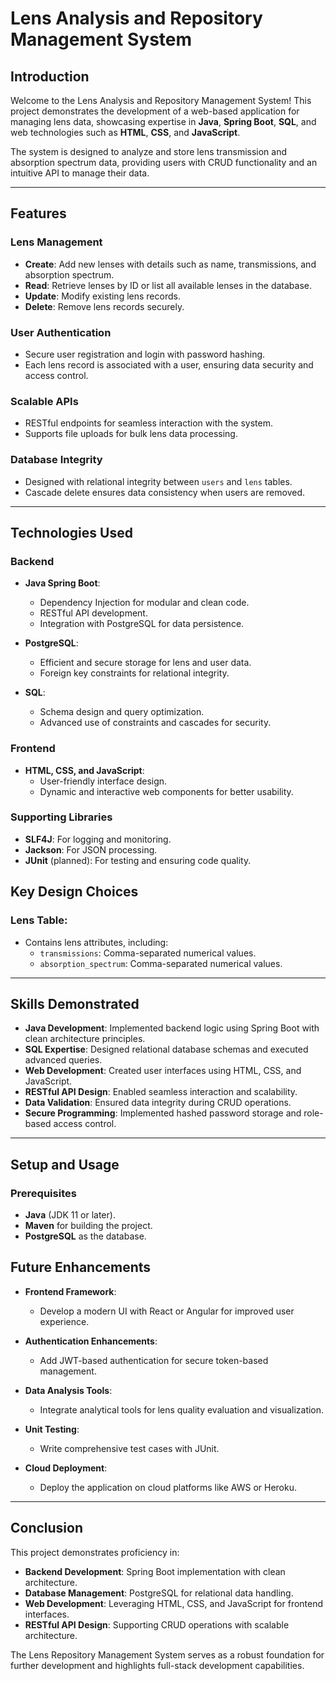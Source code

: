 # Lens Analysis and Repository Management System

## **Introduction**

Welcome to the Lens Analysis and Repository Management System! This project demonstrates the development of a web-based application for managing lens data, showcasing expertise in **Java**, **Spring Boot**, **SQL**, and web technologies such as **HTML**, **CSS**, and **JavaScript**. 

The system is designed to analyze and store lens transmission and absorption spectrum data, providing users with CRUD functionality and an intuitive API to manage their data.

---

## **Features**

### Lens Management
- **Create**: Add new lenses with details such as name, transmissions, and absorption spectrum.
- **Read**: Retrieve lenses by ID or list all available lenses in the database.
- **Update**: Modify existing lens records.
- **Delete**: Remove lens records securely.

### User Authentication
- Secure user registration and login with password hashing.
- Each lens record is associated with a user, ensuring data security and access control.

### Scalable APIs
- RESTful endpoints for seamless interaction with the system.
- Supports file uploads for bulk lens data processing.

### Database Integrity
- Designed with relational integrity between `users` and `lens` tables.
- Cascade delete ensures data consistency when users are removed.

---

## **Technologies Used**

### Backend
- **Java Spring Boot**:
  - Dependency Injection for modular and clean code.
  - RESTful API development.
  - Integration with PostgreSQL for data persistence.
  
- **PostgreSQL**:
  - Efficient and secure storage for lens and user data.
  - Foreign key constraints for relational integrity.

- **SQL**:
  - Schema design and query optimization.
  - Advanced use of constraints and cascades for security.

### Frontend
- **HTML, CSS, and JavaScript**:
  - User-friendly interface design.
  - Dynamic and interactive web components for better usability.

### Supporting Libraries
- **SLF4J**: For logging and monitoring.
- **Jackson**: For JSON processing.
- **JUnit** (planned): For testing and ensuring code quality.

## Key Design Choices

### **Lens Table**:
- Contains lens attributes, including:
  - `transmissions`: Comma-separated numerical values.
  - `absorption_spectrum`: Comma-separated numerical values.
    
---

## Skills Demonstrated

- **Java Development**: Implemented backend logic using Spring Boot with clean architecture principles.
- **SQL Expertise**: Designed relational database schemas and executed advanced queries.
- **Web Development**: Created user interfaces using HTML, CSS, and JavaScript.
- **RESTful API Design**: Enabled seamless interaction and scalability.
- **Data Validation**: Ensured data integrity during CRUD operations.
- **Secure Programming**: Implemented hashed password storage and role-based access control.

---

## Setup and Usage

### **Prerequisites**
- **Java** (JDK 11 or later).
- **Maven** for building the project.
- **PostgreSQL** as the database.

## Future Enhancements

- **Frontend Framework**:
  - Develop a modern UI with React or Angular for improved user experience.

- **Authentication Enhancements**:
  - Add JWT-based authentication for secure token-based management.

- **Data Analysis Tools**:
  - Integrate analytical tools for lens quality evaluation and visualization.

- **Unit Testing**:
  - Write comprehensive test cases with JUnit.

- **Cloud Deployment**:
  - Deploy the application on cloud platforms like AWS or Heroku.

---

## Conclusion

This project demonstrates proficiency in:

- **Backend Development**: Spring Boot implementation with clean architecture.
- **Database Management**: PostgreSQL for relational data handling.
- **Web Development**: Leveraging HTML, CSS, and JavaScript for frontend interfaces.
- **RESTful API Design**: Supporting CRUD operations with scalable architecture.

The Lens Repository Management System serves as a robust foundation for further development and highlights full-stack development capabilities.


